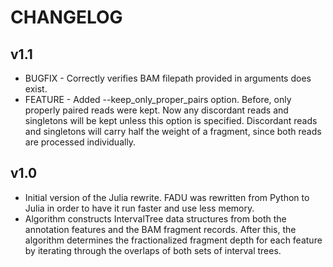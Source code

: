 # CHANGELOG

## v1.1
* BUGFIX - Correctly verifies BAM filepath provided in arguments does exist.
* FEATURE - Added --keep\_only\_proper\_pairs option.  Before, only properly paired reads were kept.  Now any discordant reads and singletons will be kept unless this option is specified.  Discordant reads and singletons will carry half the weight of a fragment, since both reads are processed individually.

## v1.0
* Initial version of the Julia rewrite.  FADU was rewritten from Python to Julia in order to have it run faster and use less memory.
* Algorithm constructs IntervalTree data structures from both the annotation features and the BAM fragment records. After this, the algorithm determines the fractionalized fragment depth for each feature by iterating through the overlaps of both sets of interval trees.
